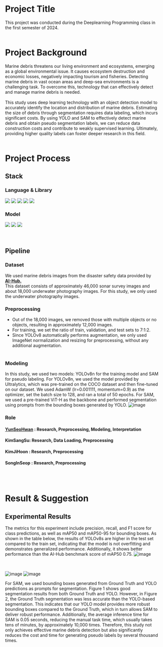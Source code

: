 # Project Title
This project was conducted during the Deeplearning Programming class in the first semester of 2024.
<br><br>

# Project Background 
Marine debris threatens our living environment and ecosystems, emerging as a global environmental issue. It causes ecosystem destruction and economic losses, negatively impacting tourism and fisheries. Detecting marine debris in vast ocean areas and deep-sea environments is a challenging task. To overcome this, technology that can effectively detect and manage marine debris is needed.<br><br>
This study uses deep learning technology with an object detection model to accurately identify the location and distribution of marine debris. Estimating the size of debris through segmentation requires data labeling, which incurs significant costs. By using YOLO and SAM to effectively detect marine debris and obtain pseudo segmentation labels, we can reduce data construction costs and contribute to weakly supervised learning. Ultimately, providing higher quality labels can foster deeper research in this field.
<br><br>

# Project Process  

## Stack
### Language & Library
<div>
  <img src="https://img.shields.io/badge/Python-3776AB?style=flat&logo=python&logoColor=white"/>

  <img src="https://img.shields.io/badge/Pytorch-EE4C2C?style=flat&logo=Pytorch&logoColor=white"/>
  <img src="https://img.shields.io/badge/Numpy-013243?style=flat&logo=Numpy&logoColor=white"/>
  <img src="https://img.shields.io/badge/Pandas-150458?style=flat&logo=Pandas&logoColor=white"/>
  <img src="https://img.shields.io/badge/wandb-ECD53F?style=flat&&logoColor=white"/>
</div>

### Model
<div>
  <img src="https://img.shields.io/badge/YOLOv8-000000?style=flat&logo=&logoColor=white"/>
  <img src="https://img.shields.io/badge/SAM-000000?style=flat&logo=&logoColor=white"/>
  <img src="https://img.shields.io/badge/Sea_thru-000000?style=flat&logo=&logoColor=white"/>
</div>
<br><br>

## Pipeline
### Dataset
We used marine debris images from the disaster safety data provided by [**AI-Hub.**](https://www.aihub.or.kr/aihubdata/data/view.do?currMenu=115&topMenu=100&aihubDataSe=data&dataSetSn=236)   
This dataset consists of approximately 46,000 sonar survey images and about 18,000 underwater photography images. For this study, we only used the underwater photography images.

### Preprocessing
- Out of the 18,000 images, we removed those with multiple objects or no objects, resulting in approximately 12,000 images. 
- For training, we set the ratio of train, validation, and test sets to 7:1:2. 
- Since YOLOv8 automatically performs augmentation, we only used ImageNet normalization and resizing for preprocessing, without any additional augmentation.
<br><br>

### Modeling

In this study, we used two models: YOLOv8n for the training model and SAM for pseudo labeling. For YOLOv8n, we used the model provided by Ultralytics, which was pre-trained on the COCO dataset and then fine-tuned on our dataset. We used AdamW (lr=0.001111, momentum=0.9) as the optimizer, set the batch size to 128, and ran a total of 50 epochs. For SAM, we used a pre-trained ViT-H as the backbone and performed segmentation using prompts from the bounding boxes generated by YOLO.
![image](https://github.com/YunSeoHwan/DL_Programming/assets/48356954/fbafe018-dc23-4570-b5ac-2f9b155cd048)

### Role
#### [**YunSeoHwan**](https://github.com/YunSeoHwan) : Research, Preprocessing, Modeling, Interpretation<br>
#### KimSangSu: Research, Data Loading, Preprocessing
#### KimJiHoon : Research, Preprocessing
#### SongInSeop : Research, Preprocessing <br>
<br><br>
# Result & Suggestion
## Experimental Results
The metrics for this experiment include precision, recall, and F1 score for class predictions, as well as mAP50 and mAP50-95 for bounding boxes. As shown in the table below, the results of YOLOv8s are higher in the test set compared to the train set, indicating that the model is not overfitting and demonstrates generalized performance. Additionally, it shows better performance than the AI-Hub benchmark score of mAP50 0.75.
![image](https://github.com/YunSeoHwan/BD_Recommendation_System/assets/48356954/948b2be5-0d2c-4e6e-a985-360f8d241c3f)
<br><Br><br>


![image](https://github.com/YunSeoHwan/BD_Recommendation_System/assets/48356954/424b8f21-52ed-47b1-93e3-0cdaf45f721d)
![image](https://github.com/YunSeoHwan/BD_Recommendation_System/assets/48356954/0f5ca953-9ff3-4e63-bda0-ff1f1c2f28f6)

For SAM, we used bounding boxes generated from Ground Truth and YOLO predictions as prompts for segmentation. Figure 1 shows good segmentation results from both Ground Truth and YOLO. However, in Figure 2, the Ground Truth segmentation was less accurate than the YOLO-based segmentation. This indicates that our YOLO model provides more robust bounding boxes compared to the Ground Truth, which in turn allows SAM to deliver robust performance. Additionally, the average inference time for SAM is 0.05 seconds, reducing the manual task time, which usually takes tens of minutes, by approximately 10,000 times. Therefore, this study not only achieves effective marine debris detection but also significantly reduces the cost and time for generating pseudo labels by several thousand times.

